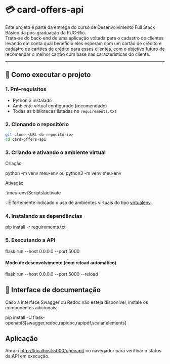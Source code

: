 # 💳 card-offers-api

Este projeto é parte da entrega do curso de Desenvolvimento Full Stack Básico da pós-graduação da PUC-Rio.  
Trata-se do back-end de uma aplicação voltada para o cadastro de clientes levando em conta qual beneficio eles esperam com um cartão de crédito e cadastro de cartões de crédito para esses clientes, com o objetivo futuro de recomendar o melhor cartão com base nas características do cliente.

---

## 🚀 Como executar o projeto

### 1. Pré-requisitos

- Python 3 instalado  
- Ambiente virtual configurado (recomendado)  
- Todas as bibliotecas listadas no `requirements.txt`

### 2. Clonando o repositório

```bash
git clone <URL-do-repositório>
cd card-offers-api
```

### 3. Criando e ativando o ambiente virtual

Criação

python -m venv meu-env 
ou 
python3 -m venv meu-env 

Ativação 

.\meu-env\Scripts\activate

💡É fortemente indicado o uso de ambientes virtuais do tipo [virtualenv](https://virtualenv.pypa.io/en/latest/installation.html).

### 4. Instalando as dependências

pip install -r requirements.txt

### 5. Executando a API

flask run --host 0.0.0.0 --port 5000

#### Modo de desenvolvimento (com reload automático)

flask run --host 0.0.0.0 --port 5000 --reload

## 🧩 Interface de documentação
Caso a interface Swagger ou Redoc não esteja disponível, instale os componentes adicionais:

pip install -U flask-openapi3[swagger,redoc,rapidoc,rapipdf,scalar,elements]

## Aplicação

Abra o [http://localhost:5000/openapi/](http://localhost:5000/openapi/) no navegador para verificar o status da API em execução.
